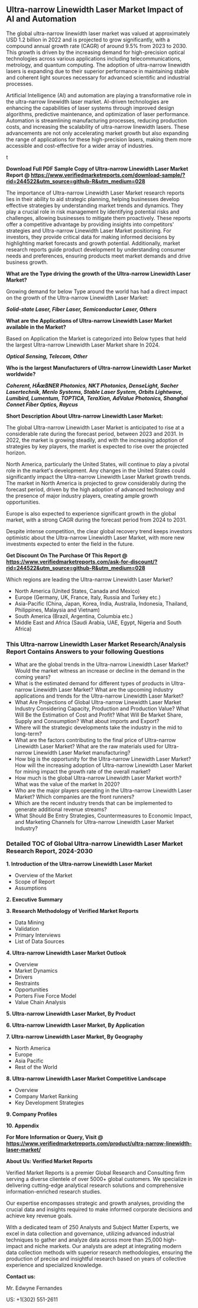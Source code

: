 <h2>Ultra-narrow Linewidth Laser Market Impact of AI and Automation</h2><p>The global ultra-narrow linewidth laser market was valued at approximately USD 1.2 billion in 2022 and is projected to grow significantly, with a compound annual growth rate (CAGR) of around 9.5% from 2023 to 2030. This growth is driven by the increasing demand for high-precision optical technologies across various applications including telecommunications, metrology, and quantum computing. The adoption of ultra-narrow linewidth lasers is expanding due to their superior performance in maintaining stable and coherent light sources necessary for advanced scientific and industrial processes.</p><p>Artificial Intelligence (AI) and automation are playing a transformative role in the ultra-narrow linewidth laser market. AI-driven technologies are enhancing the capabilities of laser systems through improved design algorithms, predictive maintenance, and optimization of laser performance. Automation is streamlining manufacturing processes, reducing production costs, and increasing the scalability of ultra-narrow linewidth lasers. These advancements are not only accelerating market growth but also expanding the range of applications for these high-precision lasers, making them more accessible and cost-effective for a wider array of industries.</p>t</p><p id="" class=""><strong>Download Full PDF Sample Copy of Ultra-narrow Linewidth Laser Market Report @ <a href="https://www.verifiedmarketreports.com/download-sample/?rid=244522&utm_source=github-R&utm_medium=028" target="_blank">https://www.verifiedmarketreports.com/download-sample/?rid=244522&utm_source=github-R&utm_medium=028</a></strong></p><p>The importance of&nbsp;Ultra-narrow Linewidth Laser Market research reports lies in their ability to aid strategic planning, helping businesses develop effective strategies by understanding market trends and dynamics. They play a crucial role in risk management by identifying potential risks and challenges, allowing businesses to mitigate them proactively. These reports offer a competitive advantage by providing insights into competitors' strategies and Ultra-narrow Linewidth Laser Market positioning. For investors, they provide critical data for making informed decisions by highlighting market forecasts and growth potential. Additionally, market research reports guide product development by understanding consumer needs and preferences, ensuring products meet market demands and drive business growth.</p><p><strong>What are the&nbsp;Type driving the growth of the Ultra-narrow Linewidth Laser Market?</strong></p><p id="" class="">Growing demand for below Type around the world has had a direct impact on the growth of the Ultra-narrow Linewidth Laser Market:</p><em><strong>Solid-state Laser, Fiber Laser, Semiconductor Laser, Others</strong></em></p><strong>What are the&nbsp;Applications&nbsp;of Ultra-narrow Linewidth Laser Market available in the Market?</strong></p><p id="" class="">Based on Application the Market is categorized into Below types that held the largest Ultra-narrow Linewidth Laser Market share In 2024.</p><em><strong>Optical Sensing, Telecom, Other</strong></em></p><strong>Who is the largest Manufacturers of Ultra-narrow Linewidth Laser Market worldwide?</strong></p><p><em><strong>Coherent, HÃœBNER Photonics, NKT Photonics, DenseLight, Sacher Lasertechnik, Menlo Systems, Stable Laser System, Orbits Lightwave, Lumibird, Lumentum, TOPTICA, TeraXion, AdValue Photonics, Shanghai Connet Fiber Optics, Raycus</strong></em></p><p id="" class=""><strong>Short Description About Ultra-narrow Linewidth Laser Market:</strong></p><p>The global Ultra-narrow Linewidth Laser Market is anticipated to rise at a considerable rate during the forecast period, between 2023 and 2031. In 2022, the market is growing steadily, and with the increasing adoption of strategies by key players, the market is expected to rise over the projected horizon.</p><p>North America, particularly the United States, will continue to play a pivotal role in the market's development. Any changes in the United States could significantly impact the Ultra-narrow Linewidth Laser Market growth trends. The market in North America is projected to grow considerably during the forecast period, driven by the high adoption of advanced technology and the presence of major industry players, creating ample growth opportunities.</p><p>Europe is also expected to experience significant growth in the global market, with a strong CAGR during the forecast period from 2024 to 2031.</p><p>Despite intense competition, the clear global recovery trend keeps investors optimistic about the Ultra-narrow Linewidth Laser Market, with more new investments expected to enter the field in the future.</p><p id="" class=""><strong>Get Discount On The Purchase Of This Report @ <a href="https://www.verifiedmarketreports.com/ask-for-discount/?rid=244522&utm_source=github-R&utm_medium=028" target="_blank">https://www.verifiedmarketreports.com/ask-for-discount/?rid=244522&utm_source=github-R&utm_medium=028</a></strong></p>Which regions are leading the Ultra-narrow Linewidth Laser Market?</p><ul><li>North America (United States, Canada and Mexico)</li><li>Europe (Germany, UK, France, Italy, Russia and Turkey etc.)</li><li>Asia-Pacific (China, Japan, Korea, India, Australia, Indonesia, Thailand, Philippines, Malaysia and Vietnam)</li><li>South America (Brazil, Argentina, Columbia etc.)</li><li>Middle East and Africa (Saudi Arabia, UAE, Egypt, Nigeria and South Africa)</li></ul><h3 id="" class="">This Ultra-narrow Linewidth Laser Market Research/Analysis Report Contains Answers to your following Questions</h3><ul><li>What are the global trends in the Ultra-narrow Linewidth Laser Market? Would the market witness an increase or decline in the demand in the coming years?</li><li>What is the estimated demand for different types of products in Ultra-narrow Linewidth Laser Market? What are the upcoming industry applications and trends for the Ultra-narrow Linewidth Laser Market?</li><li>What Are Projections of Global Ultra-narrow Linewidth Laser Market Industry Considering Capacity, Production and Production Value? What Will Be the Estimation of Cost and Profit? What Will Be Market Share, Supply and Consumption? What about imports and Export?</li><li>Where will the strategic developments take the industry in the mid to long-term?</li><li>What are the factors contributing to the final price of Ultra-narrow Linewidth Laser Market? What are the raw materials used for Ultra-narrow Linewidth Laser Market manufacturing?</li><li>How big is the opportunity for the Ultra-narrow Linewidth Laser Market? How will the increasing adoption of Ultra-narrow Linewidth Laser Market for mining impact the growth rate of the overall market?</li><li>How much is the global Ultra-narrow Linewidth Laser Market worth? What was the value of the market In 2020?</li><li>Who are the major players operating in the Ultra-narrow Linewidth Laser Market? Which companies are the front runners?</li><li>Which are the recent industry trends that can be implemented to generate additional revenue streams?</li><li>What Should Be Entry Strategies, Countermeasures to Economic Impact, and Marketing Channels for Ultra-narrow Linewidth Laser Market Industry?</li></ul><h3 id="" class="">Detailed TOC of Global Ultra-narrow Linewidth Laser Market Research Report, 2024-2030</h3><p id="" class=""><strong>1. Introduction of the Ultra-narrow Linewidth Laser Market</strong></p><ul><li>Overview of the Market</li><li>Scope of Report</li><li>Assumptions</li></ul><p id="" class=""><strong>2. Executive Summary</strong></p><p id="" class=""><strong>3. Research Methodology of Verified Market Reports</strong></p><ul><li>Data Mining</li><li>Validation</li><li>Primary Interviews</li><li>List of Data Sources</li></ul><p id="" class=""><strong>4. Ultra-narrow Linewidth Laser Market Outlook</strong></p><ul><li>Overview</li><li>Market Dynamics</li><li>Drivers</li><li>Restraints</li><li>Opportunities</li><li>Porters Five Force Model</li><li>Value Chain Analysis</li></ul><p id="" class=""><strong>5. Ultra-narrow Linewidth Laser Market, By Product</strong></p><p id="" class=""><strong>6. Ultra-narrow Linewidth Laser Market, By Application</strong></p><p id="" class=""><strong>7. Ultra-narrow Linewidth Laser Market, By Geography</strong></p><ul><li>North America</li><li>Europe</li><li>Asia Pacific</li><li>Rest of the World</li></ul><p id="" class=""><strong>8. Ultra-narrow Linewidth Laser Market Competitive Landscape</strong></p><ul><li>Overview</li><li>Company Market Ranking</li><li>Key Development Strategies</li></ul><p id="" class=""><strong>9. Company Profiles</strong></p><p id="" class=""><strong>10. Appendix</strong></p><p id="" class=""><strong>For More Information or Query, Visit @ <a href="https://www.verifiedmarketreports.com/product/ultra-narrow-linewidth-laser-market/" target="_blank">https://www.verifiedmarketreports.com/product/ultra-narrow-linewidth-laser-market/</a></strong></p><p id="" class=""><strong>About Us: Verified Market Reports</strong></p><p id="" class="">Verified Market Reports is a premier Global Research and Consulting firm serving a diverse clientele of over 5000+ global customers. We specialize in delivering cutting-edge analytical research solutions and comprehensive information-enriched research studies.</p><p id="" class="">Our expertise encompasses strategic and growth analyses, providing the crucial data and insights required to make informed corporate decisions and achieve key revenue goals.</p><p id="" class="">With a dedicated team of 250 Analysts and Subject Matter Experts, we excel in data collection and governance, utilizing advanced industrial techniques to gather and analyze data across more than 25,000 high-impact and niche markets. Our analysts are adept at integrating modern data collection methods with superior research methodologies, ensuring the production of precise and insightful research based on years of collective experience and specialized knowledge.</p><p id="" class=""><strong>Contact us:</strong></p><p id="" class="">Mr. Edwyne Fernandes</p><p id="" class="">US: +1(302) 551-2611</p>